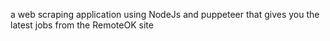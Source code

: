 a web scraping application using NodeJs and puppeteer that gives you the latest jobs from the RemoteOK site
